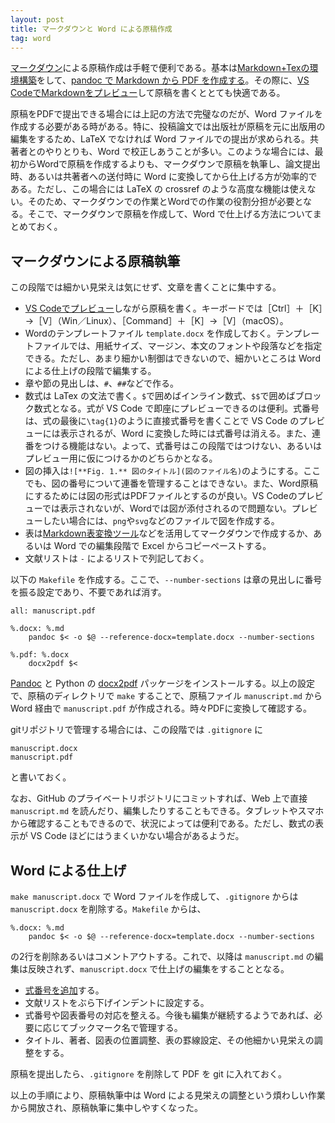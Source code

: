 ```yaml
---
layout: post
title: マークダウンと Word による原稿作成
tag: word
---
```

[マークダウン](https://ja.wikipedia.org/wiki/Markdown)による原稿作成は手軽で便利である。基本は[Markdown+Texの環境構築](https://qiita.com/Kumassy/items/5b6ae6b99df08fb434d9)をして、[pandoc で Markdown から PDF を作成する](https://qiita.com/Kumassy/items/5b6ae6b99df08fb434d9)。その際に、[VS CodeでMarkdownをプレビュー](https://atmarkit.itmedia.co.jp/ait/articles/1804/20/news030.html)して原稿を書くととても快適である。

原稿をPDFで提出できる場合には上記の方法で完璧なのだが、Word ファイルを作成する必要がある時がある。特に、投稿論文では出版社が原稿を元に出版用の編集をするため、LaTeX でなければ Word ファイルでの提出が求められる。共著者とのやりとりも、Word で校正しあうことが多い。このような場合には、最初からWordで原稿を作成するよりも、マークダウンで原稿を執筆し、論文提出時、あるいは共著者への送付時に Word に変換してから仕上げる方が効率的である。ただし、この場合には LaTeX の crossref のような高度な機能は使えない。そのため、マークダウンでの作業とWordでの作業の役割分担が必要となる。そこで、マークダウンで原稿を作成して、Word で仕上げる方法についてまとめておく。

## マークダウンによる原稿執筆

この段階では細かい見栄えは気にせず、文章を書くことに集中する。

- [VS Codeでプレビュー](https://atmarkit.itmedia.co.jp/ait/articles/1804/20/news030.html)しながら原稿を書く。キーボードでは［Ctrl］＋［K］→［V］（Win／Linux）、［Command］＋［K］→［V］（macOS）。
- Wordのテンプレートファイル `template.docx` を作成しておく。テンプレートファイルでは、用紙サイズ、マージン、本文のフォントや段落などを指定できる。ただし、あまり細かい制御はできないので、細かいところは Word による仕上げの段階で編集する。
- 章や節の見出しは、`#`、`##`などで作る。
- 数式は LaTex の文法で書く。`$`で囲めばインライン数式、`$$`で囲めばブロック数式となる。式が VS Code で即座にプレビューできるのは便利。式番号は、式の最後に`\tag{1}`のように直接式番号を書くことで VS Code のプレビューには表示されるが、Word に変換した時には式番号は消える。また、連番をつける機能はない。よって、式番号はこの段階ではつけない、あるいはプレビュー用に仮につけるかのどちらかとなる。
- 図の挿入は`![**Fig. 1.** 図のタイトル](図のファイル名)`のようにする。ここでも、図の番号について連番を管理することはできない。また、Word原稿にするためには図の形式はPDFファイルとするのが良い。VS Codeのプレビューでは表示されないが、Wordでは図が添付されるので問題ない。プレビューしたい場合には、`png`や`svg`などのファイルで図を作成する。
- 表は[Markdown表変換ツール](https://boost-tool.com/ja/tools/md_table)などを活用してマークダウンで作成するか、あるいは Word での編集段階で Excel からコピーペーストする。
- 文献リストは `-` によるリストで列記しておく。

以下の `Makefile` を作成する。ここで、`--number-sections` は章の見出しに番号を振る設定であり、不要であれば消す。
```
all: manuscript.pdf

%.docx: %.md
	pandoc $< -o $@ --reference-docx=template.docx --number-sections

%.pdf: %.docx
	docx2pdf $<
```
[Pandoc](https://qiita.com/sky_y/items/3c5c46ebd319490907e8) と Python の [docx2pdf](https://pypi.org/project/docx2pdf/) パッケージをインストールする。以上の設定で、原稿のディレクトリで `make` することで、原稿ファイル `manuscript.md` から Word 経由で `manuscript.pdf` が作成される。時々PDFに変換して確認する。

gitリポジトリで管理する場合には、この段階では `.gitignore` に
```
manuscript.docx
manuscript.pdf
```
と書いておく。

なお、GitHub のプライベートリポジトリにコミットすれば、Web 上で直接 `manuscript.md` を読んだり、編集したりすることもできる。タブレットやスマホから確認することもできるので、状況によっては便利である。ただし、数式の表示が VS Code ほどにはうまくいかない場合があるようだ。

## Word による仕上げ

`make manuscript.docx` で Word ファイルを作成して、`.gitignore` からは `manuscript.docx` を削除する。`Makefile` からは、
```
%.docx: %.md
	pandoc $< -o $@ --reference-docx=template.docx --number-sections
```
の2行を削除あるいはコメントアウトする。これで、以降は `manuscript.md` の編集は反映されず、`manuscript.docx` で仕上げの編集をすることとなる。

- [式番号を追加](https://sekika.github.io/2023/03/09/WordEquation/)する。
- 文献リストをぶら下げインデントに設定する。
- 式番号や図表番号の対応を整える。今後も編集が継続するようであれば、必要に応じてブックマーク名で管理する。
- タイトル、著者、図表の位置調整、表の罫線設定、その他細かい見栄えの調整をする。

原稿を提出したら、`.gitignore` を削除して PDF を git に入れておく。

以上の手順により、原稿執筆中は Word による見栄えの調整という煩わしい作業から開放され、原稿執筆に集中しやすくなった。
